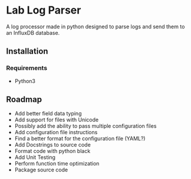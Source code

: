 # Lab Log Parser
A log processor made in python designed to parse logs and send them to an InfluxDB database.
## Installation
### Requirements
* Python3
## Roadmap
* Add better field data typing
* Add support for files with Unicode
* Possibly add the ability to pass multiple configuration files
* Add configuration file instructions 
* Find a better format for the configuration file (YAML?)
* Add Docstrings to source code
* Format code with python black
* Add Unit Testing
* Perform function time optimization
* Package source code
